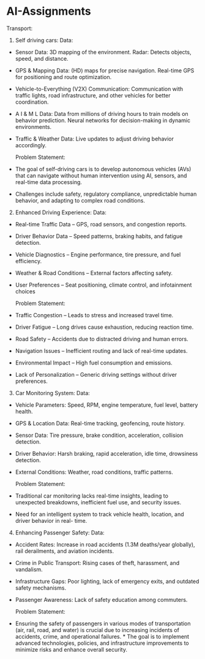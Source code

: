# AI-Assignments
Transport:
1) Self driving cars:
   Data:
* Sensor Data: 3D mapping of the environment.
               Radar: Detects objects, speed, and distance.
* GPS & Mapping Data: (HD) maps for precise navigation.
                       Real-time GPS for positioning and route optimization.
* Vehicle-to-Everything (V2X) Communication: Communication with traffic lights, road 
   infrastructure, and other vehicles for better coordination.
* A I & M L Data: Data from millions of driving hours to train models on behavior prediction.
                   Neural networks for decision-making in dynamic environments.
* Traffic & Weather Data: Live updates to adjust driving behavior accordingly.

  Problem Statement:
* The goal of self-driving cars is to develop autonomous vehicles (AVs) that can navigate 
  without human intervention using AI, sensors, and real-time data processing.
* Challenges include safety, regulatory compliance, unpredictable human behavior, and adapting 
  to complex road conditions.

2) Enhanced Driving Experience:
   Data:
* Real-time Traffic Data – GPS, road sensors, and congestion reports.
* Driver Behavior Data – Speed patterns, braking habits, and fatigue detection.
* Vehicle Diagnostics – Engine performance, tire pressure, and fuel efficiency.
* Weather & Road Conditions – External factors affecting safety.
* User Preferences – Seat positioning, climate control, and infotainment choices

  Problem Statement:
* Traffic Congestion – Leads to stress and increased travel time.
* Driver Fatigue – Long drives cause exhaustion, reducing reaction time.
* Road Safety – Accidents due to distracted driving and human errors.
* Navigation Issues – Inefficient routing and lack of real-time updates.
* Environmental Impact – High fuel consumption and emissions.
* Lack of Personalization – Generic driving settings without driver preferences.

3) Car Monitoring System:
   Data:
 * Vehicle Parameters: Speed, RPM, engine temperature, fuel level, battery health.
 * GPS & Location Data: Real-time tracking, geofencing, route history.
 * Sensor Data: Tire pressure, brake condition, acceleration, collision detection.
 * Driver Behavior: Harsh braking, rapid acceleration, idle time, drowsiness detection.
 * External Conditions: Weather, road conditions, traffic patterns.

   Problem Statement:
* Traditional car monitoring lacks real-time insights, leading to unexpected breakdowns, 
  inefficient fuel use, and security issues.
* Need for an intelligent system to track vehicle health, location, and driver behavior in 
  real- time.

 4)  Enhancing Passenger Safety:
     Data:
* Accident Rates: Increase in road accidents (1.3M deaths/year globally), rail derailments, and 
                  aviation incidents.
* Crime in Public Transport: Rising cases of theft, harassment, and vandalism.
* Infrastructure Gaps: Poor lighting, lack of emergency exits, and outdated safety mechanisms.
* Passenger Awareness: Lack of safety education among commuters.

    Problem Statement:
* Ensuring the safety of passengers in various modes of transportation (air, rail, road, and 
  water) is crucial due to increasing incidents of accidents, crime, and operational failures. * The goal is to implement advanced technologies, policies, and infrastructure improvements 
  to minimize risks and enhance overall security.

